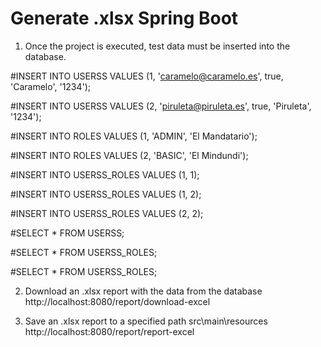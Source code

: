 # Generate .xlsx Spring Boot  


1. Once the project is executed, test data must be inserted into the database.  



#INSERT INTO USERSS VALUES (1, 'caramelo@caramelo.es', true, 'Caramelo', '1234');  

#INSERT INTO USERSS VALUES (2, 'piruleta@piruleta.es', true, 'Piruleta', '1234');  

#INSERT INTO ROLES VALUES (1, 'ADMIN', 'El Mandatario');  

#INSERT INTO ROLES VALUES (2, 'BASIC', 'El Mindundi');  

#INSERT INTO USERSS_ROLES VALUES (1, 1);  

#INSERT INTO USERSS_ROLES VALUES (1, 2);  

#INSERT INTO USERSS_ROLES VALUES (2, 2);  

#SELECT * FROM USERSS;  

#SELECT * FROM USERSS_ROLES;  

#SELECT * FROM USERSS_ROLES;  


2. Download an .xlsx report with the data from the database
    http://localhost:8080/report/download-excel

3. Save an .xlsx report to a specified path src\main\resources
    http://localhost:8080/report/report-excel
